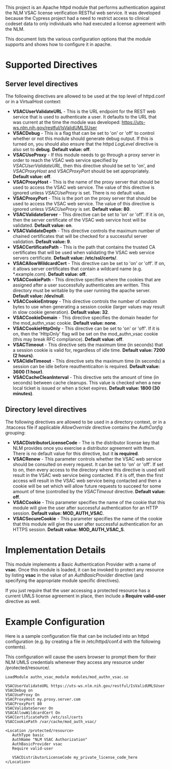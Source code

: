 This project is an Apache httpd module that performs authentication against the NLM VSAC license verification RESTful web service.  It was developed because the Cypress project had a need to restrict access to clinical codeset data to only individuals who had executed a license agreement with the NLM.

This document lists the various configuration options that the module supports and shows how to configure it in apache.

# Supported Directives

## Server level directives
The following directives are allowed to be used at the top level of httpd.conf or in a VirtualHost context:

* **VSACUserValidateURL** - This is the URL endpoint for the REST web service that is used to authenticate a user.  It defaults to the URL that was current at the time the module was developed: https://uts-ws.nlm.nih.gov/restful/IsValidUMLSUser
* **VSACDebug** - This is a flag that can be set to 'on' or 'off' to control whether or not this module should generate debug output.  If this is turned on, you should also ensure that the httpd _LogLevel_ directive is also set to **debug**.  **Default value: off**.
* **VSACUseProxy** - If this module needs to go through a proxy server in order to reach the VSAC web service specified by _VSACUserValidateURL_, then this directive should be set to 'on', and _VSACProxyHost_ and _VSACProxyPort_ should be set appropriately.  **Default value: off**.
* **VSACProxyHost** - This is the name of the proxy server that should be used to access the VSAC web service.  The value of this directive is ignored unless _VSACUseProxy_ is set.  There is no default value.
* **VSACProxyPort** - This is the port on the proxy server that should be used to access the VSAC web service.  The value of this directive is ignored unless _VSACUseProxy_ is set.  **Default value: 80**.
* **VSACValidateServer** - This directive can be set to 'on' or 'off'.  If it is on, then the server certificate of the VSAC web service host will be validated.  **Default value: on**.
* **VSACValidateDepth** - This directive controls the maximum number of chained certificates that will be checked for a successful server validation.  **Default value: 9**.
* **VSACCertificatePath** - This is the path that contains the trusted CA certificates that will be used when validating the VSAC web service servers certificate.  **Default value: /etc/ssl/certs/**.
* **VSACAllowWildcardCert** - This directive can be set to 'on' or 'off'.  If on, it allows server certificates that contain a wildcard name (e.g. \*.example.com).  **Default value: off**.
* **VSACCookiePath** - This directive specifies where the cookies that are assigned after a user successfully authenticates are written.  This directory must be writable by the user running the apache server.  **Default value: /dev/null**.
* **VSACCookieEntropy** - This directive controls the number of random bytes to use when generating a session cookie (larger values may result in slow cookie generation).  **Default value: 32**.
* **VSACCookieDomain** - This directive specifies the domain header for the mod_authn_vsac cookie.  **Default value: none**.
* **VSACCookieHttpOnly** - This directive can be set to 'on' or 'off'.  If it is on, then the 'HttpOnly' flag will be set on the mod_authn_vsac cookie (this may break RFC compliance).  **Default value: off**.
* **VSACTimeout** - This directive sets the maximum time (in seconds) that a session cookie is valid for, regardless of idle time. **Default value: 7200 (2 hours)**.
* **VSACIdleTimeout** - This directive sets the maximum time (in seconds) a session can be idle before reauthenticaiton is required.  **Default value: 3600 (1 hour)**.
* **VSACCacheCleanInterval** - This directive sets the amount of time (in seconds) between cache cleanups.  This value is checked when a new local ticket is issued or when a ticket expires.  **Default value: 1800 (30 minutes)**.

## Directory level directives

The following directives are allowed to be used in a directory context, or in a .htaccess file if applicable _AllowOverride_ directive contains the _AuthConfig_ grouping:

* **VSACDistributorLicenseCode** - The is the distributor license key that NLM provides once you exercise a distributor agreement with them.  There is no default value for this directive, but it **is required**.
* **VSACRenew** - This parameter controls whether the VSAC web service should be consulted on every request.  It can be set to 'on' or 'off'.  If set to on, then every access to the directory where this directive is used will result in the VSAC web service being contacted.  If it is off, then the first access will result in the VSAC web service being contacted and then a cookie will be set which will allow future requests to succeed for some amount of time (controlled by the _VSACTimeout_ directive.  **Default value: off**.
* **VSACCookie** - This parameter specifies the name of the cookie that this module will give the user after successful authentication for an HTTP session.  **Default value: MOD_AUTH_VSAC**.
* **VSACSecureCookie** - This parameter specifies the name of the cookie that this module will give the user after successful authentication for an HTTPS session.  **Default value: MOD_AUTH_VSAC_S**.

# Implementation Details

This module implements a Basic Authentication Provider with a name of **vsac**.  Once this module is loaded, it can be invoked to protect any resource by listing **vsac** in the value of an _AuthBasicProvider_ directive (and specifying the appropriate module specific directives).

If you just require that the user accessing a protected resource has a current UMLS license agreement in place, then include a **Require valid-user** directive as well.

# Example Configuration

Here is a sample configuration file that can be included into an httpd configuration (e.g. by creating a file in /etc/httpd/conf.d with the following contents).

This configuration will cause the users browser to prompt them for their NLM UMLS credentials whenever they access any resource under /protected/resource/.

```
LoadModule authn_vsac_module modules/mod_authn_vsac.so

VSACUserValidateURL https://uts-ws.nlm.nih.gov/restful/IsValidUMLSUser
VSACDebug on
VSACUseProxy On
VSACProxyHost my.proxy.server.com
VSACProxyPort 80
VSACValidateServer On
VSACAllowWildcardCert On
VSACCertificatePath /etc/ssl/certs
VSACCookiePath /var/cache/mod_auth_vsac/

<Location /protected/resource>
   AuthType basic
   AuthName "NLM VSAC Authorization"
   AuthBasicProvider vsac
   Require valid-user

   VSACDistributorLicenseCode my_private_license_code_here
</Location>
```
